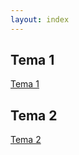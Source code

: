 ```yaml
---
layout: index
---
```



## Tema 1

[Tema 1](https://github.com/makelele29/Ejercicios-IV/blob/gh-pages/Ejercicios/Tema%201.md)

## Tema 2

[Tema 2](https://github.com/makelele29/Ejercicios-IV/blob/gh-pages/Tema%202.md)
